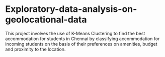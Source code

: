 # Exploratory-data-analysis-on-geolocational-data

This project involves the use of K-Means Clustering to find the best accommodation for students in Chennai 
by classifying accommodation for incoming students on the basis of their preferences on amenities, budget and proximity to the location.
